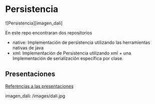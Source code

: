 # Persistencia

![Persistencia][imagen_dali]

En este repo encontraran dos repositorios

- native: Implementación de persistencia utilizando las herramientas nativas de java
- xml: Implementación de Persistencia utilizando xml + una Implementación de serialización específica por clase.

## Presentaciones

[Referencias a las presentaciones](https://docs.google.com/presentation/d/1-2A4Ix4QFGR7S5vdiekgeZi-B6PRMnlby903bE4qC8k/edit#slide=id.g33acd1ba65_0_34)


imagen_dali: /images/dali.jpg
